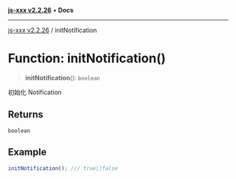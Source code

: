 [**js-xxx v2.2.26**](../README.md) • **Docs**

***

[js-xxx v2.2.26](../README.md) / initNotification

# Function: initNotification()

> **initNotification**(): `boolean`

初始化 Notification

## Returns

`boolean`

## Example

```ts
initNotification(); /// true||false
```
